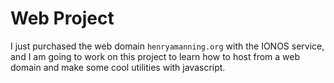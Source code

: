 # Web Project
I just purchased the web domain `henryamanning.org` with the IONOS service, and I am going to work on this project to learn how to host from a web domain and make some cool utilities with javascript.